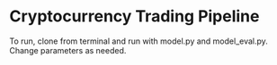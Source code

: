 # Cryptocurrency Trading Pipeline

To run, clone from terminal and run with model.py and model_eval.py. Change parameters as needed.

